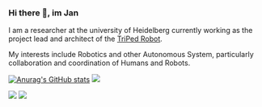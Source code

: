 ### Hi there 👋, im Jan

I am a researcher at the university of Heidelberg currently working as the project lead and architect of the [TriPed Robot](https://triped-robot.github.io/).

My interests include Robotics and other Autonomous System, particularly collaboration and coordination of Humans and Robots.

[![Anurag's GitHub stats](https://github-readme-stats.vercel.app/api?username=liquidcronos)](https://github.com/anuraghazra/github-readme-stats)
![](https://github-profile-summary-cards.vercel.app/api/cards/profile-details?username=liquidcronos&theme=default)
<!--- ![](https://github-profile-summary-cards.vercel.app/api/cards/repos-per-language?username=liquidcronos&theme=default) -->
![](https://github-profile-summary-cards.vercel.app/api/cards/most-commit-language?username=liquidcronos&theme=default)
![](https://github-profile-summary-cards.vercel.app/api/cards/stats?username=liquidcronos&theme=default)

